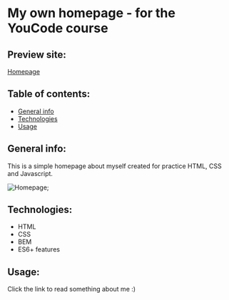 # My own homepage - for the YouCode course


## Preview site:

[Homepage](https://eliza-youcode.github.io/homepage/)

## Table of contents:
- [General info](#info)
- [Technologies](#technologies)
- [Usage](#usage)

## General info:
This is a simple homepage about myself created for practice HTML, CSS and Javascript.

![Homepage](https://i.postimg.cc/pLZKLRWH/Animation.gif);

## Technologies:
- HTML
- CSS
- BEM
- ES6+ features

## Usage:
Click the link to read something about me :) 
